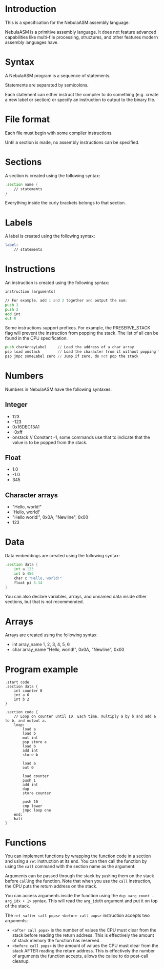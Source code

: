 # Introduction
This is a specification for the NebulaASM assembly language.

NebulaASM is a primitive assembly language. It does not feature advanced capabilities like multi-file processing,
structures, and other features modern assembly languages have.

# Syntax
A NebulaASM program is a sequence of statements.

Statements are separated by semicolons.

Each statement can either instruct the compiler to do something (e.g. create a new label or section)
or specify an instruction to output to the binary file.

# File format
Each file must begin with some compiler instructions.

Until a section is made, no assembly instructions can be specified.

# Sections
A section is created using the following syntax:
```asm
.section name {
    // statements
}
```
Everything inside the curly brackets belongs to that section.

# Labels
A label is created using the following syntax:
```asm
label:
    // statements
```

# Instructions
An instruction is created using the following syntax:
```asm
instruction [arguments]

// For example, add 1 and 2 together and output the sum:
push 1
push 2
add int
out 0
```

Some instructions support prefixes. For example, the PRESERVE_STACK flag will prevent the instruction
from popping the stack. The list of all can be found in the CPU specification.
```asm
push charArrayLabel     // Load the address of a char array
psp load onstack        // Load the character from it without popping the address
psp jmpc someLabel zero // Jump if zero, do not pop the stack
```

# Numbers
Numbers in NebulaASM have the following syntaxes:

## Integer
- 123
- -123
- 0x16DEC13A1
- -0xff
- onstack // Constant -1, some commands use that to indicate that the value is to be popped from the stack.

## Float
- 1.0
- -1.0
- 345

## Character arrays
- "Hello, world!"
- 'Hello, world!'
- "Hello world!", 0x0A, "Newline", 0x00
- 123

# Data
Data embeddings are created using the following syntax:
```asm
.section data {
    int a 123
    int b 456
    char c "Hello, world!"
    float pi 3.14
}
```

You can also declare variables, arrays, and unnamed data inside other sections, but that is not recommended.

# Arrays
Arrays are created using the following syntax:
- int array_name 1, 2, 3, 4, 5, 6
- char array_name "Hello, world!", 0x0A, "Newline", 0x00

# Program example
```adm
.start code
.section data {
    int counter 0
    int a 6
    int b 2
}

.section code {
    // Loop on counter until 10. Each time, multiply a by b and add a to b, and output a.
    loop:
        load a
        load b
        mul int
        psp store a
        load b
        add int
        store b

        load a
        out 0

        load counter
        push 1
        add int
        dup
        store counter

        push 10
        cmp lower
        jmpc loop one
    end:
    halt
}
```

# Functions
You can implement functions by wrapping the function code in a section and using a `ret` instruction at its end.
You can then call the function by using the `call` command with the section name as the argument.

Arguments can be passed through the stack by `push`ing them on the stack before `call`ing the function.
Note that when you use the `call` instruction, the CPU puts the return address on the stack.

You can access arguments inside the function using the `dup <arg_count - arg_idx + 1>` syntax.
This will read the `arg_idx`th argument and put it on top of the stack.

The `ret <after call pops> <before call pops>` instruction accepts two arguments:
- `<after call pops>` is the number of values the CPU must clear from the stack before reading the return address.
  This is effectively the amount of stack memory the function has reserved.
- `<before call pops>` is the amount of values the CPU must clear from the stack AFTER reading the return address.
  This is effectively the number of arguments the function accepts, allows the callee to do post-call cleanup.
